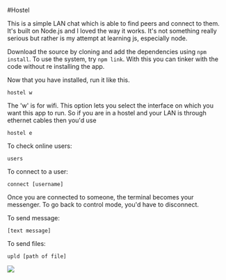 #Hostel

This is a simple LAN chat which is able to find peers and connect to them.
It's built on Node.js and I loved the way it works. It's not something
really serious but rather is my attempt at learning js, especially node.

Download the source by cloning and add the dependencies using `npm install`.
To use the system, try `npm link`. With this you can tinker with the code
without re installing the app.

Now that you have installed, run it like this.

```shell
hostel w
```
The 'w' is for wifi. This option lets you select the interface on which you want
this app to run. So if you are in a hostel and your LAN is through ethernet cables then
you'd use

```shell
hostel e
```

To check online users:
```shell
users
```

To connect to a user:
```shell
connect [username]
```

Once you are connected to someone, the terminal becomes your messenger. To go back to control mode, you'd
have to disconnect.

To send message:
```shell
[text message]
```

To send files:
```shell
upld [path of file]
```

![](hostel/assets/scrsht.png)
